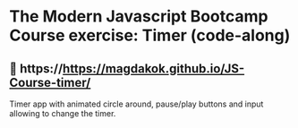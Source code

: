 # The Modern Javascript Bootcamp Course exercise: Timer (code-along)

## :movie_camera: https://https://magdakok.github.io/JS-Course-timer/

Timer app with animated circle around, pause/play buttons and input allowing to change the timer.
